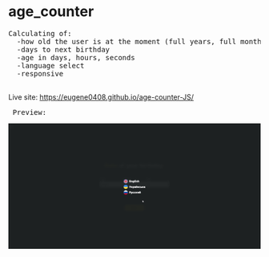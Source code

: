 # age_counter
<pre>
Calculating of:  
  -how old the user is at the moment (full years, full months, full days)  
  -days to next birthday  
  -age in days, hours, seconds  
  -language select  
  -responsive 
 </pre>
 Live site: https://eugene0408.github.io/age-counter-JS/
 <pre>
 Preview:</pre>
 ![](preview.gif)
 
 
 
